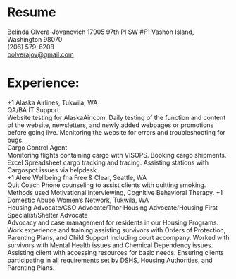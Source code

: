 # Resume
Belinda Olvera-Jovanovich
17905 97th Pl SW #F1 Vashon Island, Washington 98070  
(206) 579-6208  
bolverajov@gmail.com    
# Experience: 
+1 Alaska Airlines, Tukwila, WA   
QA/BA IT Support     
Website testing for AlaskaAir.com. Daily testing of the function and content of the website, newsletters, and newly added webpages or promotions before going live. Monitoring the website for errors and troubleshooting for bugs.   
Cargo Control Agent      
Monitoring flights containing cargo with VISOPS. Booking cargo shipments.  Excel Spreadsheet cargo tracking and tracing.  Assisting stations with Cargospot issues via helpdesk.  
+1 Alere Wellbeing fna Free & Clear, Seattle, WA   
Quit Coach 
Phone counseling to assist clients with quitting smoking.  Methods used Motivational Interviewing, Cognitive Behavioral Therapy.
+1 Domestic Abuse Women’s Network, Tukwila, WA   
Housing Advocate/CSO Advocate/Thor Housing Advocate/Housing First Specialist/Shelter Advocate       
Advocacy and case management for residents in our Housing Programs.  Work experience and training assisting survivors with Orders of Protection, Parenting Plans, and Child Support including court accompany. Worked with survivors with Mental Health issues and Chemical Dependency issues.  Assisting client with accessing resources for basic needs. Ensuring clients participating in all requirements set by DSHS, Housing Authorities, and Parenting Plans. 

